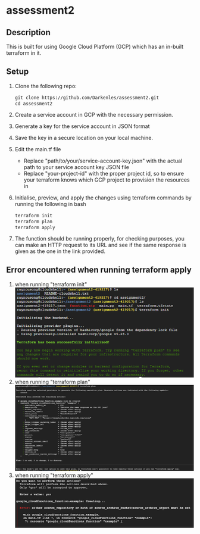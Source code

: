 # assessment2

## Description
This is built for using Google Cloud Platform (GCP) which has an in-built terraform in it.

## Setup

1. Clone the following repo:
   ```
   git clone https://github.com/Darkenles/assessment2.git
   cd assessment2
   ```

2. Create a service account in GCP with the necessary permission.
3. Generate a key for the service account in JSON format
4. Save the key in a secure location on your local machine.
5. Edit the main.tf file
   - Replace "path/to/your/service-account-key.json" with the actual path to your service account key JSON file
   - Replace "your-project-id" with the proper project id, so to ensure your terraform knows which GCP project to provision the resources in
6. Initialise, preview, and apply the changes using terraform commands by running the following in bash
   ```
   terraform init
   terraform plan
   terraform apply
   ```
7. The function should be running properly, for checking purposes, you can make an HTTP request to its URL and see if the same response is given as the one in the link provided.

## Error encountered when running terraform apply
1. when running "terraform init"
   ![Image Alt Text](terraform_init.PNG)
2. when running "terraform plan"
   ![Image Alt Text](terraform_plan.PNG)
3. when running "terraform apply"
   ![Image Alt Text](terraform_apply.PNG)
